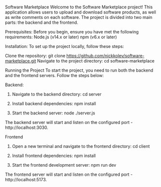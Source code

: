 Software Marketplace
Welcome to the Software Marketplace project! This application allows users to upload and download software products, as well as write comments on each software. The project is divided into two main parts: the backend and the frontend.

Prerequisites:
Before you begin, ensure you have met the following requirements:
Node.js (v14.x or later)
npm (v6.x or later)

Installation:
To set up the project locally, follow these steps:

Clone the repository:
git clone https://github.com/nickkolev/software-marketplace.git
Navigate to the project directory:
cd software-marketplace

Running the Project
To start the project, you need to run both the backend and the frontend servers. Follow the steps below:

Backend:
1. Navigate to the backend directory:
cd server

2. Install backend dependencies:
npm install

3. Start the backend server:
node ./server.js

The backend server will start and listen on the configured port - http://localhost:3030.

Frontend
1. Open a new terminal and navigate to the frontend directory:
cd client

2. Install frontend dependencies:
npm install

3. Start the frontend development server:
npm run dev

The frontend server will start and listen on the configured port - http://localhost:5173.